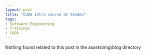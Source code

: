 ```yaml
---
layout: post
title: "CUDA intro course at Yandex"
tags:
- Software Engineering
- Trainings
- CUDA
---
```


Nothing found related to this post in the assets\img\blog directory